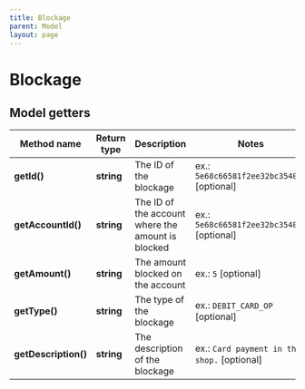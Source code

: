 ```yaml
---
title: Blockage
parent: Model
layout: page
---
```


# Blockage

## Model getters

Method name | Return type | Description | Notes
------------ | ------------- | ------------- | -------------
**getId()** | **string** | The ID of the blockage | ex.: `5e68c66581f2ee32bc354087` [optional]
**getAccountId()** | **string** | The ID of the account where the amount is blocked | ex.: `5e68c66581f2ee32bc354087` [optional]
**getAmount()** | **string** | The amount blocked on the account | ex.: `5` [optional]
**getType()** | **string** | The type of the blockage | ex.: `DEBIT_CARD_OP` [optional]
**getDescription()** | **string** | The description of the blockage | ex.: `Card payment in the shop.` [optional]

